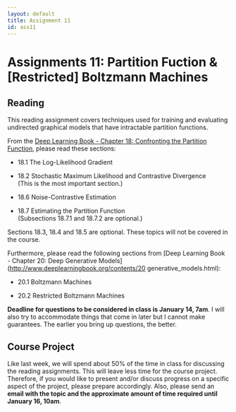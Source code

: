 ```yaml
---
layout: default
title: Assignment 11
id: ass11
---
```



# Assignments 11: Partition Fuction & [Restricted] Boltzmann Machines

## Reading

This reading assignment covers techniques used for training and evaluating undirected graphical models that have intractable partition functions.

From the [Deep Learning Book - Chapter 18: Confronting the Partition Function](http://www.deeplearningbook.org/contents/partition.html), please read these sections:

* 18.1 The Log-Likelihood Gradient

* 18.2 Stochastic Maximum Likelihood and Contrastive
Divergence  
  (This is the most important section.)

* 18.6 Noise-Contrastive Estimation

* 18.7 Estimating the Partition Function  
  (Subsections 18.7.1 and 18.7.2 are optional.)

Sections 18.3, 18.4 and 18.5 are optional. These topics will not be covered in the course.

Furthermore, please read the following sections from [Deep Learning Book - Chapter 20: Deep Generative Models](http://www.deeplearningbook.org/contents/20 generative_models.html):

* 20.1 Boltzmann Machines

* 20.2 Restricted Boltzmann Machines

**Deadline for questions to be considered in class is January 14, 7am**. 
I will also try to accommodate things that come in later but I cannot make guarantees. The earlier you bring up questions, the better.

## Course Project

Like last week, we will spend about 50% of the time in class for discussing the reading assignments. This will leave less time for the course project. Therefore, if you would like to present and/or discuss progress on a specific aspect of the project, please prepare accordingly. Also, please send an **email with the topic and the approximate amount of time required until January 16, 10am**.
